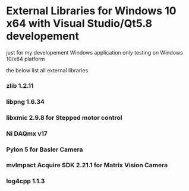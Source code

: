 # External Libraries for Windows 10 x64 with Visual Studio/Qt5.8 developement

just for my developement Windows application
only testing on Windows 10/x64 platform

the below list all external libraries

### zlib 1.2.11
### libpng 1.6.34
### libxmic 2.9.8 for Stepped motor control
### Ni DAQmx v17
### Pylon 5 for Basler Camera
### mvImpact Acquire SDK 2.21.1 for Matrix Vision Camera
### log4cpp 1.1.3

